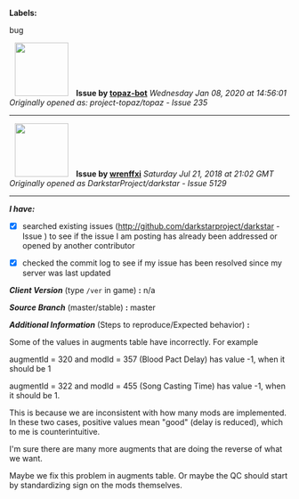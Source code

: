 **Labels:**

bug



<a href="https://github.com/topaz-bot"><img src="https://avatars3.githubusercontent.com/u/59651103?v=4" width="96" height="96" hspace="10"></img></a> **Issue by [topaz-bot](https://github.com/topaz-bot)**
_Wednesday Jan 08, 2020 at 14:56:01_
_Originally opened as: project-topaz/topaz - Issue 235_

----

<a href="https://github.com/wrenffxi"><img src="https://avatars1.githubusercontent.com/u/21246949?v=4"  width="96" height="96" hspace="10"></img></a> **Issue by [wrenffxi](https://github.com/wrenffxi)**
_Saturday Jul 21, 2018 at 21:02 GMT_
_Originally opened as DarkstarProject/darkstar - Issue 5129_

----

<!-- place 'x' mark between square [] brackets to checkmark box -->

**_I have:_**

- [x] searched existing issues (http://github.com/darkstarproject/darkstar - Issue ) to see if the issue I am posting has already been addressed or opened by another contributor
- [x] checked the commit log to see if my issue has been resolved since my server was last updated


<!-- Issues will be closed without being looked into if the following information is missing (unless its not applicable). -->

**_Client Version_** (type `/ver` in game) **:** n/a


**_Source Branch_** (master/stable) **:** master


<!-- If there is a server you know we can reproduce this on right now, please mention it here. -->
**_Additional Information_** (Steps to reproduce/Expected behavior) **:** 

Some of the values in augments table have incorrectly.  For example

augmentId = 320 and modId = 357 (Blood Pact Delay) has value -1, when it should be 1
augmentId = 322 and modId = 455 (Song Casting Time) has value -1, when it should be 1.

This is because we are inconsistent with how many mods are implemented.  In these two cases, positive values mean "good" (delay is reduced), which to me is counterintuitive.

I'm sure there are many more augments that are doing the reverse of what we want.

Maybe we fix this problem in augments table.  Or maybe the QC should start by standardizing sign on the mods themselves.


